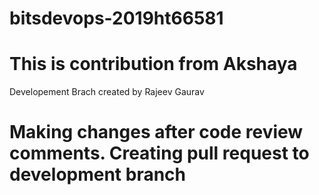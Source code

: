 # bitsdevops-2019ht66581
# This is contribution from Akshaya
Developement Brach created by Rajeev Gaurav
# Making changes after code review comments. Creating pull request to development branch
